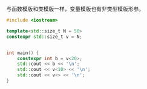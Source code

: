 与函数模版和类模版一样，变量模版也有非类型模版形参。
```cpp
#include <iostream>

template<std::size_t N = 50>
constexpr std::size_t v = N;


int main() {
	constexpr int b = v<20>;
	std::cout << b << '\n';
	std::cout << v<10> << '\n';
	std::cout << v<> << '\n';
} 
```
